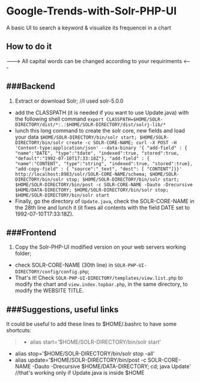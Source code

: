 # Google-Trends-with-Solr-PHP-UI
A basic UI to search a keyword &amp; visualize its frequencei in a chart


## How to do it

---> All capital words can be changed according to your requiriments <---



###Backend
---------
1. Extract or download Solr; //I used solr-5.0.0 
* add the CLASSPATH (it is needed if you want to use Update.java) with the following shell command
```export CLASSPATH=$HOME/SOLR-DIRECTORY/dist/*:.:$HOME/SOLR-DIRECTORY/dist/solrj-lib/*```
* lunch this long command to create the solr core, new fields and load your data
``` $HOME/SOLR-DIRECTORY/bin/solr start; $HOME/SOLR-DIRECTORY/bin/solr create -c SOLR-CORE-NAME; curl -X POST -H 'Content-type:application/json' --data-binary '{ "add-field" : { "name":"DATE", "type":"tdate", "indexed":true, "stored":true, "default":"1992-07-10T17:33:18Z"}, "add-field" : { "name":"CONTENT", "type":"string", "indexed":true, "stored":true}, "add-copy-field" : { "source":"_text", "dest": [ "CONTENT"]}}' http://localhost:8983/solr/SOLR-CORE-NAME/schema; $HOME/SOLR-DIRECTORY/bin/solr stop; $HOME/SOLR-DIRECTORY/bin/solr start; $HOME/SOLR-DIRECTORY/bin/post -c SOLR-CORE-NAME -Dauto -Drecursive $HOME/DATA-DIRECTORY; $HOME/SOLR-DIRECTORY/bin/solr stop; $HOME/SOLR-DIRECTORY/bin/solr start ```
* Finally, go the directory of ```Update.java```, check the SOLR-CORE-NAME in the 28th line and lunch it (it fixes all contents with the field DATE set to  1992-07-10T17:33:18Z).


###Frontend
---------
1. Copy the Solr-PHP-UI modified version on your web servers working folder;
* check SOLR-CORE-NAME (30th line) in ```SOLR-PHP-UI-DIRECTORY/config/config.php```;
* That's it! Check ```SOLR-PHP-UI-DIRECTORY/templates/view.list.php``` to modify the chart and ```view.index.topbar.php```, in the same directory, to modify the WEBSITE TITLE.


###Suggestions, useful links
---------
It could be useful to add these lines to $HOME/.bashrc to have some shortcuts:
> * alias start='$HOME/SOLR-DIRECTORY/bin/solr start'
* alias stop='$HOME/SOLR-DIRECTORY/bin/solr stop -all'
* alias update='$HOME/SOLR-DIRECTORY/bin/post -c SOLR-CORE-NAME -Dauto -Drecursive $HOME/DATA-DIRECTORY; cd; java Update' //that's working only if Update.java is inside $HOME

